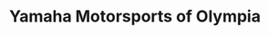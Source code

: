 ---
title: "Yamaha Motorsports of Olympia"
url: /olympia/yamaha-motorsports-of-olympia/
shop: motorcycle
---